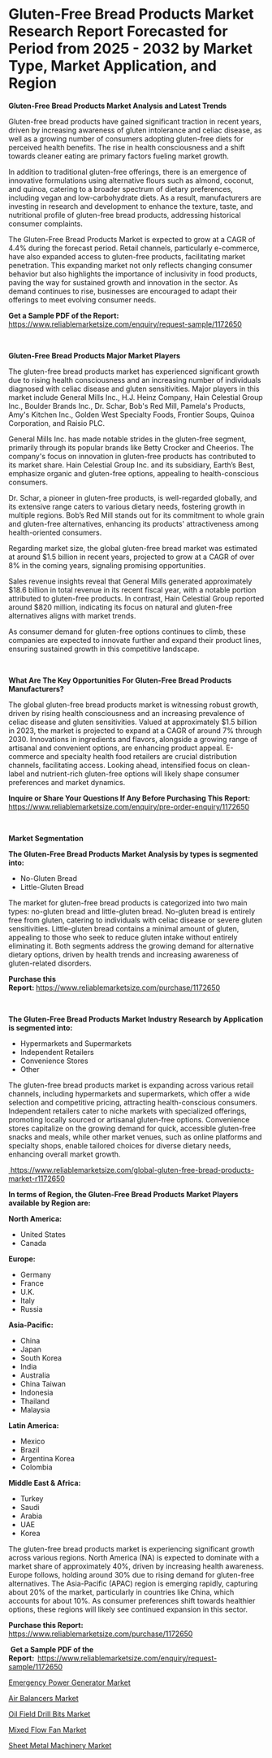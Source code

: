 <p><h1>Gluten-Free Bread Products Market Research Report Forecasted for Period from 2025 -  2032 by Market Type, Market Application, and Region</h1></p><p><strong>Gluten-Free Bread Products Market Analysis and Latest Trends</strong></p>
<p><p>Gluten-free bread products have gained significant traction in recent years, driven by increasing awareness of gluten intolerance and celiac disease, as well as a growing number of consumers adopting gluten-free diets for perceived health benefits. The rise in health consciousness and a shift towards cleaner eating are primary factors fueling market growth. </p><p>In addition to traditional gluten-free offerings, there is an emergence of innovative formulations using alternative flours such as almond, coconut, and quinoa, catering to a broader spectrum of dietary preferences, including vegan and low-carbohydrate diets. As a result, manufacturers are investing in research and development to enhance the texture, taste, and nutritional profile of gluten-free bread products, addressing historical consumer complaints.</p><p>The Gluten-Free Bread Products Market is expected to grow at a CAGR of 4.4% during the forecast period. Retail channels, particularly e-commerce, have also expanded access to gluten-free products, facilitating market penetration. This expanding market not only reflects changing consumer behavior but also highlights the importance of inclusivity in food products, paving the way for sustained growth and innovation in the sector. As demand continues to rise, businesses are encouraged to adapt their offerings to meet evolving consumer needs.</p></p>
<p><strong>Get a Sample PDF of the Report:&nbsp;</strong> <a href="https://www.reliablemarketsize.com/enquiry/request-sample/1172650?utm_campaign=2640&utm_medium=2&utm_source=Github&utm_content=ia&utm_term=24032025&utm_id=gluten-free-bread-products">https://www.reliablemarketsize.com/enquiry/request-sample/1172650</a></p>
<p>&nbsp;</p>
<p><strong>Gluten-Free Bread Products Major Market Players</strong></p>
<p><p>The gluten-free bread products market has experienced significant growth due to rising health consciousness and an increasing number of individuals diagnosed with celiac disease and gluten sensitivities. Major players in this market include General Mills Inc., H.J. Heinz Company, Hain Celestial Group Inc., Boulder Brands Inc., Dr. Schar, Bob's Red Mill, Pamela's Products, Amy's Kitchen Inc., Golden West Specialty Foods, Frontier Soups, Quinoa Corporation, and Raisio PLC.</p><p>General Mills Inc. has made notable strides in the gluten-free segment, primarily through its popular brands like Betty Crocker and Cheerios. The company's focus on innovation in gluten-free products has contributed to its market share. Hain Celestial Group Inc. and its subsidiary, Earth’s Best, emphasize organic and gluten-free options, appealing to health-conscious consumers. </p><p>Dr. Schar, a pioneer in gluten-free products, is well-regarded globally, and its extensive range caters to various dietary needs, fostering growth in multiple regions. Bob’s Red Mill stands out for its commitment to whole grain and gluten-free alternatives, enhancing its products' attractiveness among health-oriented consumers.</p><p>Regarding market size, the global gluten-free bread market was estimated at around $1.5 billion in recent years, projected to grow at a CAGR of over 8% in the coming years, signaling promising opportunities. </p><p>Sales revenue insights reveal that General Mills generated approximately $18.6 billion in total revenue in its recent fiscal year, with a notable portion attributed to gluten-free products. In contrast, Hain Celestial Group reported around $820 million, indicating its focus on natural and gluten-free alternatives aligns with market trends.</p><p>As consumer demand for gluten-free options continues to climb, these companies are expected to innovate further and expand their product lines, ensuring sustained growth in this competitive landscape.</p></p>
<p>&nbsp;</p>
<p><strong>What Are The Key Opportunities For Gluten-Free Bread Products Manufacturers?</strong></p>
<p><p>The global gluten-free bread products market is witnessing robust growth, driven by rising health consciousness and an increasing prevalence of celiac disease and gluten sensitivities. Valued at approximately $1.5 billion in 2023, the market is projected to expand at a CAGR of around 7% through 2030. Innovations in ingredients and flavors, alongside a growing range of artisanal and convenient options, are enhancing product appeal. E-commerce and specialty health food retailers are crucial distribution channels, facilitating access. Looking ahead, intensified focus on clean-label and nutrient-rich gluten-free options will likely shape consumer preferences and market dynamics.</p></p>
<p><strong>Inquire or Share Your Questions If Any Before Purchasing This Report:</strong> <a href="https://www.reliablemarketsize.com/enquiry/pre-order-enquiry/1172650?utm_campaign=2640&utm_medium=2&utm_source=Github&utm_content=ia&utm_term=24032025&utm_id=gluten-free-bread-products">https://www.reliablemarketsize.com/enquiry/pre-order-enquiry/1172650</a></p>
<p>&nbsp;</p>
<p><strong>Market Segmentation</strong></p>
<p><strong>The Gluten-Free Bread Products Market Analysis by types is segmented into:</strong></p>
<p><ul><li>No-Gluten Bread</li><li>Little-Gluten Bread</li></ul></p>
<p><p>The market for gluten-free bread products is categorized into two main types: no-gluten bread and little-gluten bread. No-gluten bread is entirely free from gluten, catering to individuals with celiac disease or severe gluten sensitivities. Little-gluten bread contains a minimal amount of gluten, appealing to those who seek to reduce gluten intake without entirely eliminating it. Both segments address the growing demand for alternative dietary options, driven by health trends and increasing awareness of gluten-related disorders.</p></p>
<p><strong>Purchase this Report:&nbsp;</strong><a href="https://www.reliablemarketsize.com/purchase/1172650?utm_campaign=2640&utm_medium=2&utm_source=Github&utm_content=ia&utm_term=24032025&utm_id=gluten-free-bread-products">https://www.reliablemarketsize.com/purchase/1172650</a></p>
<p>&nbsp;</p>
<p><strong>The Gluten-Free Bread Products Market Industry Research by Application is segmented into:</strong></p>
<p><ul><li>Hypermarkets and Supermarkets</li><li>Independent Retailers</li><li>Convenience Stores</li><li>Other</li></ul></p>
<p><p>The gluten-free bread products market is expanding across various retail channels, including hypermarkets and supermarkets, which offer a wide selection and competitive pricing, attracting health-conscious consumers. Independent retailers cater to niche markets with specialized offerings, promoting locally sourced or artisanal gluten-free options. Convenience stores capitalize on the growing demand for quick, accessible gluten-free snacks and meals, while other market venues, such as online platforms and specialty shops, enable tailored choices for diverse dietary needs, enhancing overall market growth.</p></p>
<p><a href="https://www.reliablemarketsize.com/global-gluten-free-bread-products-market-r1172650?utm_campaign=2640&utm_medium=2&utm_source=Github&utm_content=ia&utm_term=24032025&utm_id=gluten-free-bread-products">&nbsp;https://www.reliablemarketsize.com/global-gluten-free-bread-products-market-r1172650</a></p>
<p><strong>In terms of Region, the Gluten-Free Bread Products Market Players available by Region are:</strong></p>
<p>
    <p> <strong> North America: </strong>
        <ul>
            <li>United States</li>
            <li>Canada</li>
        </ul>
        </p> 
    <p> <strong> Europe: </strong>
        <ul>
            <li>Germany</li>
            <li>France</li>
            <li>U.K.</li>
            <li>Italy</li>
            <li>Russia</li>
        </ul>
        </p> 
    <p> <strong> Asia-Pacific: </strong>
        <ul>
            <li>China</li>
            <li>Japan</li>
            <li>South Korea</li>
            <li>India</li>
            <li>Australia</li>
            <li>China Taiwan</li>
            <li>Indonesia</li>
            <li>Thailand</li>
            <li>Malaysia</li>
        </ul>
        </p> 
    <p> <strong> Latin America: </strong>
        <ul>
            <li>Mexico</li>
            <li>Brazil</li>
            <li>Argentina Korea</li>
            <li>Colombia</li>
        </ul>
        </p> 
    <p> <strong> Middle East & Africa: </strong>
        <ul>
            <li>Turkey</li>
            <li>Saudi</li>
            <li>Arabia</li>
            <li>UAE</li>
            <li>Korea</li>
        </ul>
    </p>
    </p>
<p><p>The gluten-free bread products market is experiencing significant growth across various regions. North America (NA) is expected to dominate with a market share of approximately 40%, driven by increasing health awareness. Europe follows, holding around 30% due to rising demand for gluten-free alternatives. The Asia-Pacific (APAC) region is emerging rapidly, capturing about 20% of the market, particularly in countries like China, which accounts for about 10%. As consumer preferences shift towards healthier options, these regions will likely see continued expansion in this sector.</p></p>
<p><strong>Purchase this Report: </strong><a href="https://www.reliablemarketsize.com/purchase/1172650?utm_campaign=2640&utm_medium=2&utm_source=Github&utm_content=ia&utm_term=24032025&utm_id=gluten-free-bread-products">https://www.reliablemarketsize.com/purchase/1172650</a></p>
<p>&nbsp;<strong>Get a Sample PDF of the Report:&nbsp;&nbsp;</strong><a href="https://www.reliablemarketsize.com/enquiry/request-sample/1172650?utm_campaign=2640&utm_medium=2&utm_source=Github&utm_content=ia&utm_term=24032025&utm_id=gluten-free-bread-products">https://www.reliablemarketsize.com/enquiry/request-sample/1172650</a></p>
<p><strong></strong></p>
<p><p><a href="https://github.com/ChiragRp1/Market-Research-Report-List-7/blob/main/emergency-power-generator-market.md?utm_campaign=2640&utm_medium=2&utm_source=Github&utm_content=ia&utm_term=24032025&utm_id=gluten-free-bread-products">Emergency Power Generator Market</a></p><p><a href="https://www.linkedin.com/pulse/navigating-air-balancers-market-expert-analysis-forecast-period-l6qwe?utm_campaign=2640&utm_medium=2&utm_source=Github&utm_content=ia&utm_term=24032025&utm_id=gluten-free-bread-products">Air Balancers Market</a></p><p><a href="https://github.com/camacrokesw2/Market-Research-Report-List-1/blob/main/oil-field-drill-bits-market.md?utm_campaign=2640&utm_medium=2&utm_source=Github&utm_content=ia&utm_term=24032025&utm_id=gluten-free-bread-products">Oil Field Drill Bits Market</a></p><p><a href="https://www.linkedin.com/pulse/mixed-flow-fan-market-development-top-players-projected-size-cc2gf?utm_campaign=2640&utm_medium=2&utm_source=Github&utm_content=ia&utm_term=24032025&utm_id=gluten-free-bread-products">Mixed Flow Fan Market</a></p><p><a href="https://www.linkedin.com/pulse/in-depth-evaluation-sheet-metal-machinery-market-amacro-overview-z8aff?utm_campaign=2640&utm_medium=2&utm_source=Github&utm_content=ia&utm_term=24032025&utm_id=gluten-free-bread-products">Sheet Metal Machinery Market</a></p></p>